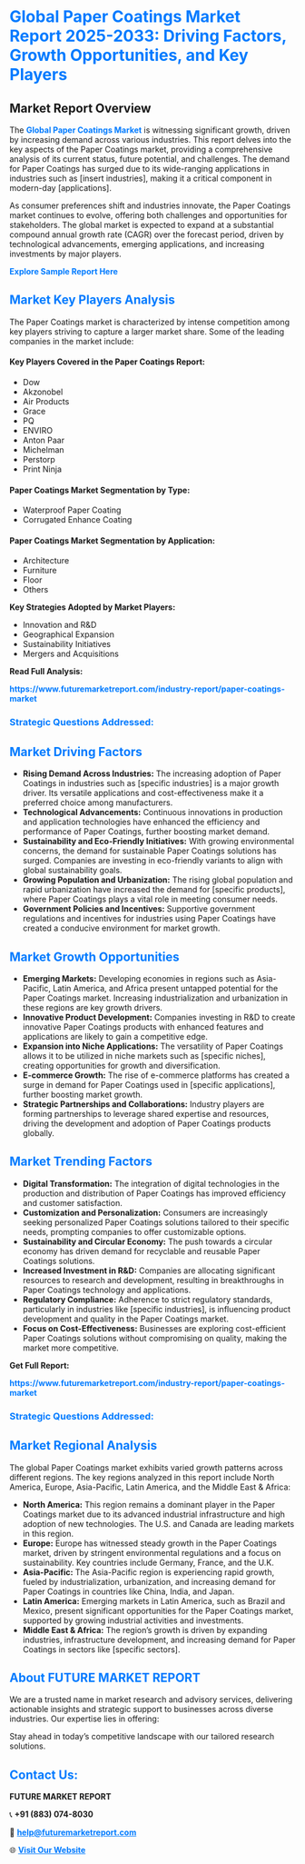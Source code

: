 <h1 style="color: #007BFF;">Global Paper Coatings Market Report 2025-2033: Driving Factors, Growth Opportunities, and Key Players</h1>

<section id="overview">
<h2>Market Report Overview</h2>
<p>The <a href="https://www.futuremarketreport.com/industry-report/paper-coatings-market" style="color: #007BFF; text-decoration: none;"><strong>Global Paper Coatings Market</strong></a> is witnessing significant growth, driven by increasing demand across various industries. This report delves into the key aspects of the Paper Coatings market, providing a comprehensive analysis of its current status, future potential, and challenges. The demand for Paper Coatings has surged due to its wide-ranging applications in industries such as [insert industries], making it a critical component in modern-day [applications].</p>
<p>As consumer preferences shift and industries innovate, the Paper Coatings market continues to evolve, offering both challenges and opportunities for stakeholders. The global market is expected to expand at a substantial compound annual growth rate (CAGR) over the forecast period, driven by technological advancements, emerging applications, and increasing investments by major players.</p>
</section>

<section id="overview">
<p><a href="https://www.futuremarketreport.com/request-sample/reportId=89947" style="color: #007BFF; text-decoration: none;"><strong>Explore Sample Report Here</strong></a></p>
</section>

<section id="key-players">
<h2 style="color: #007BFF;">Market Key Players Analysis</h2>
<p>The Paper Coatings market is characterized by intense competition among key players striving to capture a larger market share. Some of the leading companies in the market include:</p>
<h4>Key Players Covered in the Paper Coatings Report:</h4>
<ul><li>Dow</li><li>Akzonobel</li><li>Air Products</li><li>Grace</li><li>PQ</li><li>ENVIRO</li><li>Anton Paar</li><li>Michelman</li><li>Perstorp</li><li>Print Ninja</li></ul>
<h4>Paper Coatings Market Segmentation by Type:</h4>
<ul><li>Waterproof Paper Coating</li><li>Corrugated Enhance Coating</li></ul>

<h4>Paper Coatings Market Segmentation by Application:</h4>
<ul><li>Architecture</li><li>Furniture</li><li>Floor</li><li>Others</li></ul>
<p><strong>Key Strategies Adopted by Market Players:</strong></p>
<ul>
<li>Innovation and R&D</li>
<li>Geographical Expansion</li>
<li>Sustainability Initiatives</li>
<li>Mergers and Acquisitions</li>
</ul>
</section>

<section>
<p><strong>Read Full Analysis: </strong></p><a href="https://www.futuremarketreport.com/industry-report/paper-coatings-market" style="color: #007BFF; text-decoration: none;"><strong>https://www.futuremarketreport.com/industry-report/paper-coatings-market</strong></a>
<h3 style="color: #007BFF;">Strategic Questions Addressed:</h3>
</section>

<section id="driving-factors">
<h2 style="color: #007BFF;">Market Driving Factors</h2>
<ul>
<li><strong>Rising Demand Across Industries:</strong> The increasing adoption of Paper Coatings in industries such as [specific industries] is a major growth driver. Its versatile applications and cost-effectiveness make it a preferred choice among manufacturers.</li>
<li><strong>Technological Advancements:</strong> Continuous innovations in production and application technologies have enhanced the efficiency and performance of Paper Coatings, further boosting market demand.</li>
<li><strong>Sustainability and Eco-Friendly Initiatives:</strong> With growing environmental concerns, the demand for sustainable Paper Coatings solutions has surged. Companies are investing in eco-friendly variants to align with global sustainability goals.</li>
<li><strong>Growing Population and Urbanization:</strong> The rising global population and rapid urbanization have increased the demand for [specific products], where Paper Coatings plays a vital role in meeting consumer needs.</li>
<li><strong>Government Policies and Incentives:</strong> Supportive government regulations and incentives for industries using Paper Coatings have created a conducive environment for market growth.</li>
</ul>
</section>

<section id="growth-opportunities">
<h2 style="color: #007BFF;">Market Growth Opportunities</h2>
<ul>
<li><strong>Emerging Markets:</strong> Developing economies in regions such as Asia-Pacific, Latin America, and Africa present untapped potential for the Paper Coatings market. Increasing industrialization and urbanization in these regions are key growth drivers.</li>
<li><strong>Innovative Product Development:</strong> Companies investing in R&D to create innovative Paper Coatings products with enhanced features and applications are likely to gain a competitive edge.</li>
<li><strong>Expansion into Niche Applications:</strong> The versatility of Paper Coatings allows it to be utilized in niche markets such as [specific niches], creating opportunities for growth and diversification.</li>
<li><strong>E-commerce Growth:</strong> The rise of e-commerce platforms has created a surge in demand for Paper Coatings used in [specific applications], further boosting market growth.</li>
<li><strong>Strategic Partnerships and Collaborations:</strong> Industry players are forming partnerships to leverage shared expertise and resources, driving the development and adoption of Paper Coatings products globally.</li>
</ul>
</section>

<section id="trending-factors">
<h2 style="color: #007BFF;">Market Trending Factors</h2>
<ul>
<li><strong>Digital Transformation:</strong> The integration of digital technologies in the production and distribution of Paper Coatings has improved efficiency and customer satisfaction.</li>
<li><strong>Customization and Personalization:</strong> Consumers are increasingly seeking personalized Paper Coatings solutions tailored to their specific needs, prompting companies to offer customizable options.</li>
<li><strong>Sustainability and Circular Economy:</strong> The push towards a circular economy has driven demand for recyclable and reusable Paper Coatings solutions.</li>
<li><strong>Increased Investment in R&D:</strong> Companies are allocating significant resources to research and development, resulting in breakthroughs in Paper Coatings technology and applications.</li>
<li><strong>Regulatory Compliance:</strong> Adherence to strict regulatory standards, particularly in industries like [specific industries], is influencing product development and quality in the Paper Coatings market.</li>
<li><strong>Focus on Cost-Effectiveness:</strong> Businesses are exploring cost-efficient Paper Coatings solutions without compromising on quality, making the market more competitive.</li>
</ul>
</section>

<section>
<p><strong>Get Full Report: </strong></p><a href="https://www.futuremarketreport.com/industry-report/paper-coatings-market" style="color: #007BFF; text-decoration: none;"><strong>https://www.futuremarketreport.com/industry-report/paper-coatings-market</strong></a>
<h3 style="color: #007BFF;">Strategic Questions Addressed:</h3>
</section>


<section id="regional-analysis">
<h2 style="color: #007BFF;">Market Regional Analysis</h2>
<p>The global Paper Coatings market exhibits varied growth patterns across different regions. The key regions analyzed in this report include North America, Europe, Asia-Pacific, Latin America, and the Middle East & Africa:</p>
<ul>
<li><strong>North America:</strong> This region remains a dominant player in the Paper Coatings market due to its advanced industrial infrastructure and high adoption of new technologies. The U.S. and Canada are leading markets in this region.</li>
<li><strong>Europe:</strong> Europe has witnessed steady growth in the Paper Coatings market, driven by stringent environmental regulations and a focus on sustainability. Key countries include Germany, France, and the U.K.</li>
<li><strong>Asia-Pacific:</strong> The Asia-Pacific region is experiencing rapid growth, fueled by industrialization, urbanization, and increasing demand for Paper Coatings in countries like China, India, and Japan.</li>
<li><strong>Latin America:</strong> Emerging markets in Latin America, such as Brazil and Mexico, present significant opportunities for the Paper Coatings market, supported by growing industrial activities and investments.</li>
<li><strong>Middle East & Africa:</strong> The region’s growth is driven by expanding industries, infrastructure development, and increasing demand for Paper Coatings in sectors like [specific sectors].</li>
</ul>
</section>

<footer>
<h2 style="color: #007BFF;">About FUTURE MARKET REPORT</h2>
<p>We are a trusted name in market research and advisory services, delivering actionable insights and strategic support to businesses across diverse industries. Our expertise lies in offering:</p>

<p>Stay ahead in today’s competitive landscape with our tailored research solutions.</p>

<h2 style="color: #007BFF;">Contact Us:</h2>
<p><strong>FUTURE MARKET REPORT</strong></p>
<p>📞 <strong>+91 (883) 074-8030</strong></p>
<p>📧 <strong><a href="mailto:help@futuremarketreport.com" style="color: #007BFF;">help@futuremarketreport.com</a></strong></p>
<p>🌐 <strong><a href="https://www.futuremarketreport.com/" style="color: #007BFF;">Visit Our Website</a></strong></p>
</footer>